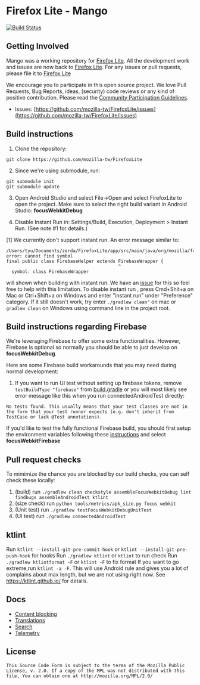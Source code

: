 # Firefox Lite - Mango
[![Build Status](https://app.bitrise.io/app/8b236d90ab7273d4/status.svg?token=lvHSg6bLhlWD7KCXMIv09w)](https://app.bitrise.io/app/8b236d90ab7273d4)

Getting Involved
----------------
Mango was a working repository for [Firefox Lite](https://github.com/mozilla-tw/FirefoxLite). All the development work and issues are now back to [Firefox Lite](https://github.com/mozilla-tw/FirefoxLite). For any issues or pull requests, please file it to [Firefox Lite](https://github.com/mozilla-tw/FirefoxLite)

We encourage you to participate in this open source project. We love Pull Requests, Bug Reports, ideas, (security) code reviews or any kind of positive contribution. Please read the [Community Participation Guidelines](https://www.mozilla.org/en-US/about/governance/policies/participation/).

* Issues: [https://github.com/mozilla-tw/FirefoxLite/issues](https://github.com/mozilla-tw/FirefoxLite/issues)

Build instructions
------------------

1. Clone the repository:

  ```shell
  git clone https://github.com/mozilla-tw/FirefoxLite
  ```
2. Since we're using submodule, run:

  ```shell
git submodule init
git submodule update
  ```


3. Open Android Studio and select File->Open and select FirefoxLite to open the project. Make sure to select the right build variant in Android Studio: **focusWebkitDebug**

4. Disable Instant Run in: Settings/Build, Execution, Deployment > Instant Run. (See note #1 for details.)

[1] We currently don't support instant run. An error message similar to:
```
/Users/tyu/Documents/zerda/FirefoxLite/app/src/main/java/org/mozilla/focus/utils/FirebaseHelper.java:29: error: cannot find symbol
final public class FirebaseHelper extends FirebaseWrapper {
                                          ^
  symbol: class FirebaseWrapper
```
will shown when building with instant run. We have an [issue](https://github.com/mozilla-tw/FirefoxLite/issues/2143) for this so feel free to help with this limitation. To disable instant run , press Cmd+Shit+a on Mac or Ctrl+Shift+a on Windows and enter "instant run" under "Preference" category. If it still doesn't work, try enter `./gradlew clean"` on mac or `gradlew clean` on Windows using command line in the project root.

Build instructions regarding Firebase
------------------

We're leveraging Firebase to offer some extra functionalities. However, Firebase is optional so normally you should be able to just develop on **focusWebkitDebug**.

Here are some Firebase build workarounds that you may need during normal development:

1. If you want to run UI test without setting up firebase tokens, remove `testBuildType "firebase"` from [build.gradle](https://github.com/mozilla-tw/FirefoxLite/blob/4fedf245c4382122283ca8ec701a5ff18c9bf779/app/build.gradle#L122) or you will most likely see error message like this when you run connectedAndroidTest directly:

```
No tests found. This usually means that your test classes are not in the form that your test runner expects (e.g. don't inherit from TestCase or lack @Test annotations).
```

If you'd like to test the fully functional Firebase build, you should first setup the environment variables following these [instructions](https://github.com/mozilla-tw/Rocket/blob/4fedf245c4382122283ca8ec701a5ff18c9bf779/app/build.gradle#L346) and select **focusWebkitFirebase**

Pull request checks
----
To mimimize the chance you are blocked by our build checks, you can self check these locally:
1. (build) run `./gradlew clean checkstyle assembleFocusWebkitDebug lint findbugs assembleAndroidTest ktlint`
2. (size check) run `python tools/metrics/apk_size.py focus webkit`
3. (Unit test) run `./gradlew testFocusWebkitDebugUnitTest`
4. (UI test) run `./gradlew connectedAndroidTest`

ktlint
----
Run `ktlint --install-git-pre-commit-hook` or `ktlint --install-git-pre-push-hook` for hooks
Run `./gradlew ktlint` or `ktlint` to run check
Run `./gradlew ktlintformat -F` or `ktlint -F` to fix format
If you want to go extreme,run `ktlint -a -F`. This will use Android rule and gives you a lot of complains about max length, but we are not using right now.
See https://ktlint.github.io/ for details.

Docs
----

* [Content blocking](docs/contentblocking.md)
* [Translations](docs/translations.md)
* [Search](docs/search.md)
* [Telemetry](docs/telemetry.md)

License
-------

    This Source Code Form is subject to the terms of the Mozilla Public
    License, v. 2.0. If a copy of the MPL was not distributed with this
    file, You can obtain one at http://mozilla.org/MPL/2.0/
